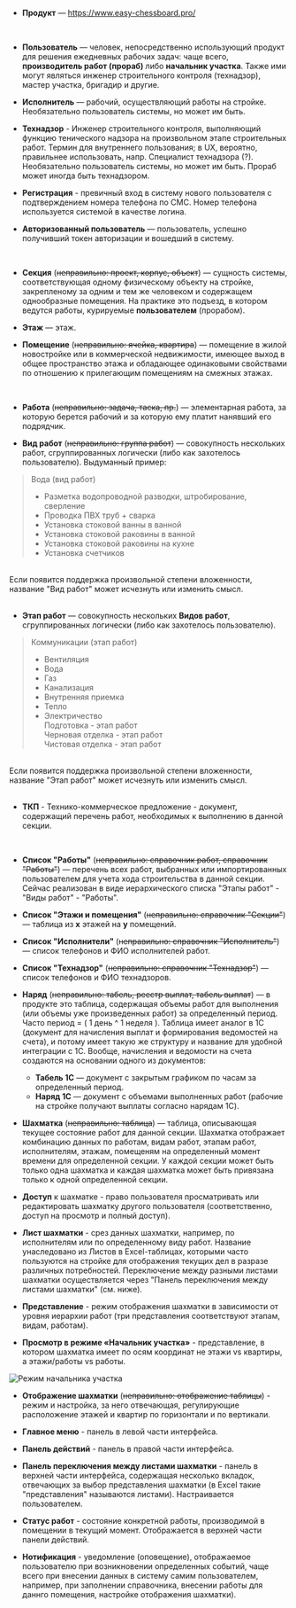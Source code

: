 - **Продукт** — https://www.easy-chessboard.pro/
<br>

- **Пользователь** — человек, непосредственно использующий продукт для решения ежедневных рабочих задач: чаще всего, **производитель работ (прораб)** либо **начальник участка**. Также ими могут являться инженер строительного контроля (технадзор), мастер участка, бригадир и другие.  

- **Исполнитель** — рабочий, осуществляющий работы на стройке. Необязательно пользователь системы, но может им быть.  

- **Технадзор** - Инженер строительного контроля, выполняющий функцию тенического надзора на произвольном этапе строительных работ. Термин для внутреннего пользования; в UX, вероятно, правильнее использовать, напр. Специалист технадзора (?). Необязательно пользователь системы, но может им быть. Прораб может иногда быть технадзором.

- **Регистрация** - превичный вход в систему нового пользователя с подтверждением номера телефона по СМС. Номер телефона используется системой в качестве логина.

- **Авторизованный пользователь** — пользователь, успешно получивший токен авторизации и вошедший в систему.
<br>

- **Секция** (~~неправильно: проект, корпус, объект~~) — сущность системы, соответствующая одному физическому объекту на стройке, закрепленому за одним и тем же человеком и содержащем однообразные помещения. На практике это подъезд, в котором ведутся работы, курируемые **пользователем** (прорабом).

- **Этаж** — этаж.

- **Помещение** (~~неправильно: ячейка, квартира~~) — помещение в жилой новостройке или в коммерческой недвижимости, имеющее выход в общее пространство этажа и обладающее одинаковыми свойствами по отношению к прилегающим помещениям на смежных этажах.
<br>

- **Работа** (~~неправильно: задача, таска, пр.~~) — элементарная работа, за которую берется рабочий и за которую ему платит нанявший его подрядчик.

- **Вид работ** (~~неправильно: группа работ~~) — совокупность нескольких работ, сгруппированных логически (либо как захотелось пользователю). Выдуманный пример:

> Вода (вид работ)
> - Разметка водопроводной разводки, штробирование, сверление  
> - Проводка ПВХ труб + сварка  
> - Установка стоковой ванны в ванной  
> - Установка стоковой раковины в ванной  
> - Установка стоковой раковины на кухне  
> - Установка счетчиков  
<br>
Если появится поддержка произвольной степени вложенности, название "Вид работ" может исчезнуть или изменить смысл.  
<br>
<br>

- **Этап работ** — совокупность нескольких **Видов работ**, сгруппированных логически (либо как захотелось пользователю).

> Коммуникации (этап работ)
> - Вентиляция  
> - Вода   
> - Газ  
> - Канализация  
> - Внутренняя приемка    
> - Тепло  
> - Электричество  
> Подготовка - этап работ  
> Черновая отделка - этап работ  
> Чистовая отделка - этап работ  
<br>
Если появится поддержка произвольной степени вложенности, название "Этап работ" может исчезнуть или изменить смысл.  
<br>
<br>

- **ТКП** - Технико-коммерческое предложение - документ, содержащий перечень работ, необходимых к выполнению в данной секции.
<br>

- **Список "Работы"** (~~неправильно: справочник работ, справочник "Работы"~~) — перечень всех работ, выбранных или импортированных пользователем для учета хода строительства в данной секции. Сейчас реализован в виде иерархического списка "Этапы работ" - "Виды работ" - "Работы".

- **Список "Этажи и помещения"** (~~неправильно: справочник "Секции"~~) — таблица из **x** этажей на **y** помещений.

- **Список "Исполнители"** (~~неправильно: справочник "Исполнитель"~~) — список телефонов и ФИО исполнителей работ.

- **Список "Технадзор"** (~~неправильно: справочник "Технадзор"~~) — список телефонов и ФИО технадзоров.

- **Наряд** (~~неправильно: табель, реестр выплат, табель выплат~~) — в продукте это таблица, содержащая объемы работ для выполнения (или объемы уже произведенных работ) за определенный период. Часто период = ( 1 день ^ 1 неделя ). Таблица имеет аналог в 1С (документ для начисления выплат и формирования ведомостей на счета), и потому имеет такую же структуру и название для удобной интеграции с 1С. Вообще, начисления и ведомости на счета создаются на основании одного из документов:  
    - **Табель 1С** — документ с закрытым графиком по часам за определенный период.  
    - **Наряд 1С** — документ с объемами выполненных работ (рабочие на стройке получают выплаты согласно нарядам 1C).  

- **Шахматка** (~~неправильно: таблица~~) — таблица, описывающая текущее состояние работ для данной секции. Шахматка отображает комбинацию данных по работам, видам работ, этапам работ, исполнителям, этажам, помещеням на определенный момент времени для определенной секции. У каждой секции может быть только одна шахматка и каждая шахматка может быть привязана только к одной определенной секции.

- **Доступ** к шахматке - право пользователя просматривать или редактировать шахматку другого пользователя (соответственно, доступ на просмотр и полный доступ).

- **Лист шахматки** - срез данных шахматки, например, по исполнителям или по определенному виду работ. Название унаследовано из Листов в Excel-таблицах, которыми часто пользуются на стройке для отображения текущих дел в разразе различных потребностей. Переключение между разными листами шахматки осуществляется через "Панель переключения между листами шахматки" (см. ниже). 

- **Представление** - режим отображения шахматки в зависимости от уровня иерархии работ (три представления соответствуют этапам, видам, работам).

- **Просмотр в режиме «Начальник участка»** - представление, в котором шахматка имеет по осям координат не этажи vs квартиры, а этажи/работы vs работы.


![Режим начальника участка](../main/img_1_boss_view.png "Режим начальника участка")

- **Отображение шахматки** (~~неправильно: отображение таблицы~~) - режим и настройка, за него отвечающая, регулирующие расположение этажей и квартир по горизонтали и по вертикали. 

- **Главное меню** - панель в левой части интерфейса.

- **Панель действий** - панель в правой части интерфейса.

- **Панель переключения между листами шахматки** - панель в верхней части интерфейса, содержащая несколько вкладок, отвечающих за выбор представления шахматки (в Excel такие "представления" называются листами). Настраивается пользователем.

- **Статус работ** - состояние конкретной работы, производимой в помещении в текущий момент. Отображается в верхней части панели действий.

- **Нотификация** - уведомление (оповещение), отображаемое пользователю при возникновении определенных событий, чаще всего при внесении данных в систему самим пользователем, например, при заполнении справочника, внесении работы для даннго помещения, настройке отображения шахматки).

